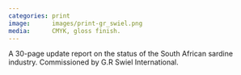 ```yaml
---
categories: print
image:      images/print-gr_swiel.png
media:      CMYK, gloss finish.
---
```

A 30-page update report on the status of the South African sardine industry. 
Commissioned by G.R Swiel International.
